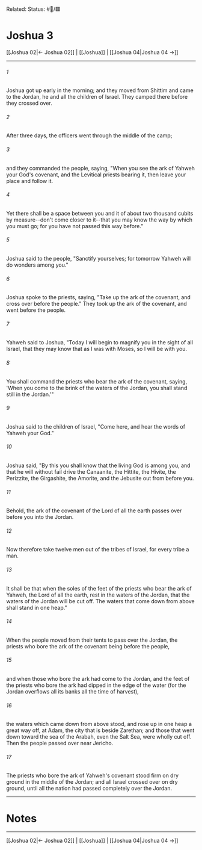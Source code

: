 Related:
Status: #📖/🟥
# Joshua 3

[[Joshua 02|← Joshua 02]] | [[Joshua]] | [[Joshua 04|Joshua 04 →]]
***



###### 1 
Joshua got up early in the morning; and they moved from Shittim and came to the Jordan, he and all the children of Israel. They camped there before they crossed over. 

###### 2 
After three days, the officers went through the middle of the camp; 

###### 3 
and they commanded the people, saying, "When you see the ark of Yahweh your God's covenant, and the Levitical priests bearing it, then leave your place and follow it. 

###### 4 
Yet there shall be a space between you and it of about two thousand cubits by measure--don't come closer to it--that you may know the way by which you must go; for you have not passed this way before." 

###### 5 
Joshua said to the people, "Sanctify yourselves; for tomorrow Yahweh will do wonders among you." 

###### 6 
Joshua spoke to the priests, saying, "Take up the ark of the covenant, and cross over before the people." They took up the ark of the covenant, and went before the people. 

###### 7 
Yahweh said to Joshua, "Today I will begin to magnify you in the sight of all Israel, that they may know that as I was with Moses, so I will be with you. 

###### 8 
You shall command the priests who bear the ark of the covenant, saying, 'When you come to the brink of the waters of the Jordan, you shall stand still in the Jordan.'" 

###### 9 
Joshua said to the children of Israel, "Come here, and hear the words of Yahweh your God." 

###### 10 
Joshua said, "By this you shall know that the living God is among you, and that he will without fail drive the Canaanite, the Hittite, the Hivite, the Perizzite, the Girgashite, the Amorite, and the Jebusite out from before you. 

###### 11 
Behold, the ark of the covenant of the Lord of all the earth passes over before you into the Jordan. 

###### 12 
Now therefore take twelve men out of the tribes of Israel, for every tribe a man. 

###### 13 
It shall be that when the soles of the feet of the priests who bear the ark of Yahweh, the Lord of all the earth, rest in the waters of the Jordan, that the waters of the Jordan will be cut off. The waters that come down from above shall stand in one heap." 

###### 14 
When the people moved from their tents to pass over the Jordan, the priests who bore the ark of the covenant being before the people, 

###### 15 
and when those who bore the ark had come to the Jordan, and the feet of the priests who bore the ark had dipped in the edge of the water (for the Jordan overflows all its banks all the time of harvest), 

###### 16 
the waters which came down from above stood, and rose up in one heap a great way off, at Adam, the city that is beside Zarethan; and those that went down toward the sea of the Arabah, even the Salt Sea, were wholly cut off. Then the people passed over near Jericho. 

###### 17 
The priests who bore the ark of Yahweh's covenant stood firm on dry ground in the middle of the Jordan; and all Israel crossed over on dry ground, until all the nation had passed completely over the Jordan.

---
# Notes


***
[[Joshua 02|← Joshua 02]] | [[Joshua]] | [[Joshua 04|Joshua 04 →]]
